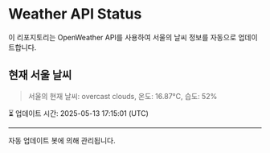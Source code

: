 
# Weather API Status

이 리포지토리는 OpenWeather API를 사용하여 서울의 날씨 정보를 자동으로 업데이트합니다.

## 현재 서울 날씨
> 서울의 현재 날씨: overcast clouds, 온도: 16.87°C, 습도: 52%

⏳ 업데이트 시간: 2025-05-13 17:15:01 (UTC)

---
자동 업데이트 봇에 의해 관리됩니다.
